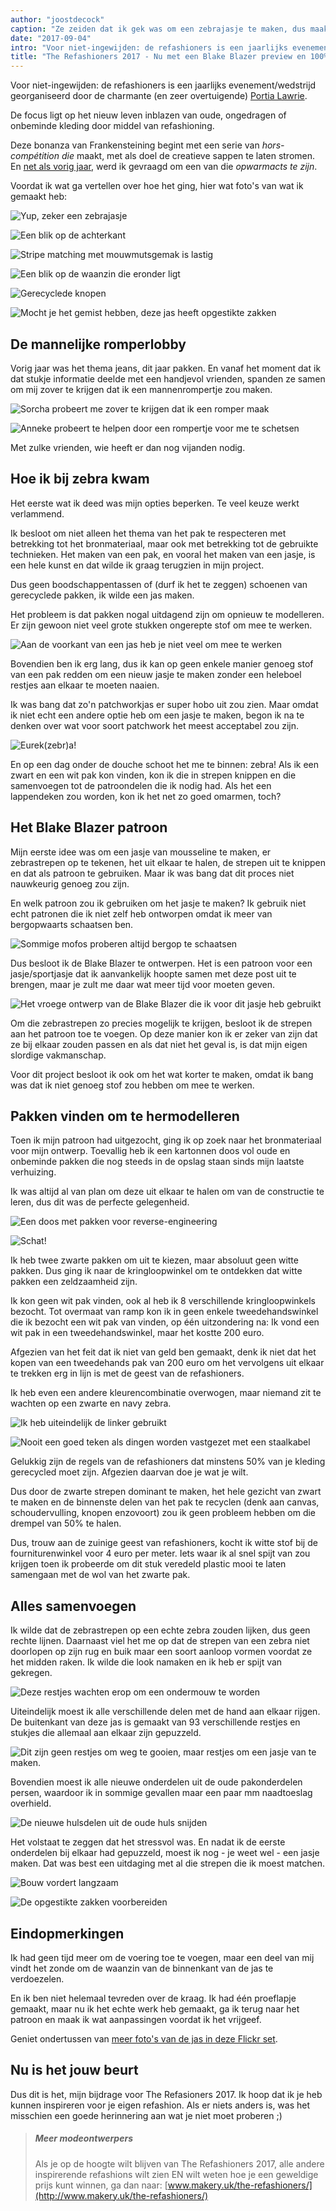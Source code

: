 ```yaml
---
author: "joostdecock"
caption: "Ze zeiden dat ik gek was om een zebrajasje te maken, dus maakte ik het toch. En het zonk weg in het moeras."
date: "2017-09-04"
intro: "Voor niet-ingewijden: de refashioners is een jaarlijks evenement/wedstrijd georganiseerd door de charmante (en zeer overtuigende) Portia Lawrie ."
title: "The Refashioners 2017 - Nu met een Blake Blazer preview en 100% meer zebra"
---
```


Voor niet-ingewijden: de refashioners is een jaarlijks evenement/wedstrijd georganiseerd door de charmante (en zeer overtuigende) [Portia Lawrie](http://www.makery.uk/).

De focus ligt op het nieuw leven inblazen van oude, ongedragen of onbeminde kleding door middel van refashioning.

Deze bonanza van Frankensteining begint met een serie van *hors-comp&eacute;tition die*  maakt, met als doel de creatieve sappen te laten stromen. En [net als vorig jaar](http://www.makery.uk/2016/08/the-refashioners-2016-joost/), werd ik gevraagd om een van die *opwarmacts te zijn*.

Voordat ik wat ga vertellen over hoe het ging, hier wat foto's van wat ik gemaakt heb:

![Yup, zeker een zebrajasje](https://posts.freesewing.org/uploads/zebra1_f856635d39.jpg)

![Een blik op de achterkant](https://posts.freesewing.org/uploads/zebra2_c1df8979c5.jpg)

![Stripe matching met mouwmutsgemak is lastig](https://posts.freesewing.org/uploads/zebra3_db4d55ad19.jpg)

![Een blik op de waanzin die eronder ligt](https://posts.freesewing.org/uploads/zebra4_154c70b269.jpg)

![Gerecyclede knopen](https://posts.freesewing.org/uploads/zebra5_139563ceb2.jpg)

![Mocht je het gemist hebben, deze jas heeft opgestikte zakken](https://posts.freesewing.org/uploads/zebra6_34df45c31e.jpg)

## De mannelijke romperlobby
Vorig jaar was het thema jeans, dit jaar pakken. En vanaf het moment dat ik dat stukje informatie deelde met een handjevol vrienden, spanden ze samen om mij zover te krijgen dat ik een mannenrompertje zou maken.

![Sorcha probeert me zover te krijgen dat ik een romper maak](https://posts.freesewing.org/uploads/romper_chat_6cf0df4477.png)

![Anneke probeert te helpen door een rompertje voor me te schetsen](https://posts.freesewing.org/uploads/romper_sketch_09c8005525.jpg)

Met zulke vrienden, wie heeft er dan nog vijanden nodig.

## Hoe ik bij zebra kwam

Het eerste wat ik deed was mijn opties beperken. Te veel keuze werkt verlammend.

Ik besloot om niet alleen het thema van het pak te respecteren met betrekking tot het bronmateriaal, maar ook met betrekking tot de gebruikte technieken. Het maken van een pak, en vooral het maken van een jasje, is een hele kunst en dat wilde ik graag terugzien in mijn project.

Dus geen boodschappentassen of (durf ik het te zeggen) schoenen van gerecyclede pakken, ik wilde een jas maken.

Het probleem is dat pakken nogal uitdagend zijn om opnieuw te modelleren. Er zijn gewoon niet veel grote stukken ongerepte stof om mee te werken.

![Aan de voorkant van een jas heb je niet veel om mee te werken](https://posts.freesewing.org/uploads/front_part_4401c51b7b.jpg)

Bovendien ben ik erg lang, dus ik kan op geen enkele manier genoeg stof van een pak redden om een nieuw jasje te maken zonder een heleboel restjes aan elkaar te moeten naaien.

Ik was bang dat zo'n patchworkjas er super hobo uit zou zien. Maar omdat ik niet echt een andere optie heb om een jasje te maken, begon ik na te denken over wat voor soort patchwork het meest acceptabel zou zijn.

![Eurek(zebr)a!](https://posts.freesewing.org/uploads/real_zebra_b1decba3b1.jpg)

En op een dag onder de douche schoot het me te binnen: zebra! Als ik een zwart en een wit pak kon vinden, kon ik die in strepen knippen en die samenvoegen tot de patroondelen die ik nodig had. Als het een lappendeken zou worden, kon ik het net zo goed omarmen, toch?

## Het Blake Blazer patroon

Mijn eerste idee was om een jasje van mousseline te maken, er zebrastrepen op te tekenen, het uit elkaar te halen, de strepen uit te knippen en dat als patroon te gebruiken. Maar ik was bang dat dit proces niet nauwkeurig genoeg zou zijn.

En welk patroon zou ik gebruiken om het jasje te maken? Ik gebruik niet echt patronen die ik niet zelf heb ontworpen omdat ik meer van bergopwaarts schaatsen ben.

![Sommige mofos proberen altijd bergop te schaatsen](https://posts.freesewing.org/uploads/ice_skating_uphill_80ab69e9bd.gif)

Dus besloot ik de Blake Blazer te ontwerpen. Het is een patroon voor een jasje/sportjasje dat ik aanvankelijk hoopte samen met deze post uit te brengen, maar je zult me daar wat meer tijd voor moeten geven.

![Het vroege ontwerp van de Blake Blazer die ik voor dit jasje heb gebruikt](https://posts.freesewing.org/uploads/blake_f3e813a99d.svg)

Om die zebrastrepen zo precies mogelijk te krijgen, besloot ik de strepen aan het patroon toe te voegen. Op deze manier kon ik er zeker van zijn dat ze bij elkaar zouden passen en als dat niet het geval is, is dat mijn eigen slordige vakmanschap.

Voor dit project besloot ik ook om het wat korter te maken, omdat ik bang was dat ik niet genoeg stof zou hebben om mee te werken.

## Pakken vinden om te hermodelleren

Toen ik mijn patroon had uitgezocht, ging ik op zoek naar het bronmateriaal voor mijn ontwerp. Toevallig heb ik een kartonnen doos vol oude en onbeminde pakken die nog steeds in de opslag staan sinds mijn laatste verhuizing.

Ik was altijd al van plan om deze uit elkaar te halen om van de constructie te leren, dus dit was de perfecte gelegenheid.

![Een doos met pakken voor reverse-engineering](https://posts.freesewing.org/uploads/suits_box_434d198619.jpg)

![Schat!](https://posts.freesewing.org/uploads/suits_inside_0637374422.jpg)

Ik heb twee zwarte pakken om uit te kiezen, maar absoluut geen witte pakken. Dus ging ik naar de kringloopwinkel om te ontdekken dat witte pakken een zeldzaamheid zijn.

Ik kon geen wit pak vinden, ook al heb ik 8 verschillende kringloopwinkels bezocht. Tot overmaat van ramp kon ik in geen enkele tweedehandswinkel die ik bezocht een wit pak van vinden, op één uitzondering na: Ik vond een wit pak in een tweedehandswinkel, maar het kostte 200 euro.

Afgezien van het feit dat ik niet van geld ben gemaakt, denk ik niet dat het kopen van een tweedehands pak van 200 euro om het vervolgens uit elkaar te trekken erg in lijn is met de geest van de refashioners.

Ik heb even een andere kleurencombinatie overwogen, maar niemand zit te wachten op een zwarte en navy zebra.

![Ik heb uiteindelijk de linker gebruikt](https://posts.freesewing.org/uploads/suits_black_53828cb3ec.jpg)

![Nooit een goed teken als dingen worden vastgezet met een staalkabel](https://posts.freesewing.org/uploads/suits_white_c02d4bf0c8.jpg)

Gelukkig zijn de regels van de refashioners dat minstens 50% van je kleding gerecycled moet zijn. Afgezien daarvan doe je wat je wilt.

Dus door de zwarte strepen dominant te maken, het hele gezicht van zwart te maken en de binnenste delen van het pak te recyclen (denk aan canvas, schoudervulling, knopen enzovoort) zou ik geen probleem hebben om die drempel van 50% te halen.

Dus, trouw aan de zuinige geest van refashioners, kocht ik witte stof bij de fourniturenwinkel voor 4 euro per meter. Iets waar ik al snel spijt van zou krijgen toen ik probeerde om dit stuk veredeld plastic mooi te laten samengaan met de wol van het zwarte pak.

## Alles samenvoegen

Ik wilde dat de zebrastrepen op een echte zebra zouden lijken, dus geen rechte lijnen. Daarnaast viel het me op dat de strepen van een zebra niet doorlopen op zijn rug en buik maar een soort aanloop vormen voordat ze het midden raken. Ik wilde die look namaken en ik heb er spijt van gekregen.

![Deze restjes wachten erop om een ondermouw te worden](https://posts.freesewing.org/uploads/sleeve_parts_052a369ca4.jpg)

Uiteindelijk moest ik alle verschillende delen met de hand aan elkaar rijgen. De buitenkant van deze jas is gemaakt van 93 verschillende restjes en stukjes die allemaal aan elkaar zijn gepuzzeld.

![Dit zijn geen restjes om weg te gooien, maar restjes om een jasje van te maken.](https://posts.freesewing.org/uploads/scraps_412f72f0f2.jpg)

Bovendien moest ik alle nieuwe onderdelen uit de oude pakonderdelen persen, waardoor ik in sommige gevallen maar een paar mm naadtoeslag overhield.

![De nieuwe hulsdelen uit de oude huls snijden](https://posts.freesewing.org/uploads/sleeve_2fd77b450d.jpg)

Het volstaat te zeggen dat het stressvol was. En nadat ik de eerste onderdelen bij elkaar had gepuzzeld, moest ik nog - je weet wel - een jasje maken. Dat was best een uitdaging met al die strepen die ik moest matchen.

![Bouw vordert langzaam](https://posts.freesewing.org/uploads/front_9821526627.jpg)

![De opgestikte zakken voorbereiden](https://posts.freesewing.org/uploads/pocket_db7596902d.jpg)

## Eindopmerkingen

Ik had geen tijd meer om de voering toe te voegen, maar een deel van mij vindt het zonde om de waanzin van de binnenkant van de jas te verdoezelen.

En ik ben niet helemaal tevreden over de kraag. Ik had één proeflapje gemaakt, maar nu ik het echte werk heb gemaakt, ga ik terug naar het patroon en maak ik wat aanpassingen voordat ik het vrijgeef.

Geniet ondertussen van [meer foto's van de jas in deze Flickr set](https://www.flickr.com/photos/__niki__/albums/72157684742893052).

## Nu is het jouw beurt

Dus dit is het, mijn bijdrage voor The Refasioners 2017. Ik hoop dat ik je heb kunnen inspireren voor je eigen refashion. Als er niets anders is, was het misschien een goede herinnering aan wat je niet moet proberen ;)


> ##### Meer modeontwerpers
> 
> Als je op de hoogte wilt blijven van The Refashioners 2017, alle andere inspirerende refashions wilt zien EN wilt weten hoe je een geweldige prijs kunt winnen, ga dan naar: [www.makery.uk/the-refashioners/](http://www.makery.uk/the-refashioners/)

